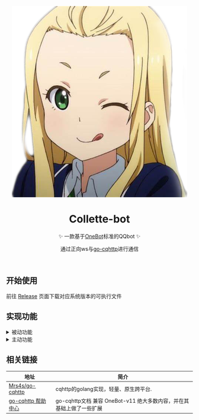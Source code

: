 <div align="center">
    <img src="./Source/img/Collette.png"><br>
</div>

<div align="center">

# Collette-bot

✨ 一款基于[OneBot](https://github.com/botuniverse/onebot)标准的QQbot ✨

通过正向ws与[go-cqhttp](https://github.com/Mrs4s/go-cqhttp)进行通信

<br>
</div>

## 开始使用
前往 [Release](https://github.com/Clov614/Collette-bot/releases) 页面下载对应系统版本的可执行文件


## 实现功能

<details>
    <summary>被动功能</summary>


-[X] BilBili分享链接解析


</details>

<details>
    <summary>主动功能</summary>


</details>

## 相关链接

| 地址                                                    | 简介                                            |
|-------------------------------------------------------|-----------------------------------------------|
| [Mrs4s/go-cqhttp](https://github.com/Mrs4s/go-cqhttp) | cqhttp的golang实现，轻量、原生跨平台.                     |
| [go-cqhttp 帮助中心](https://docs.go-cqhttp.org/)         | go-cqhttp文档 兼容 OneBot-v11 绝大多数内容，并在其基础上做了一些扩展 |

